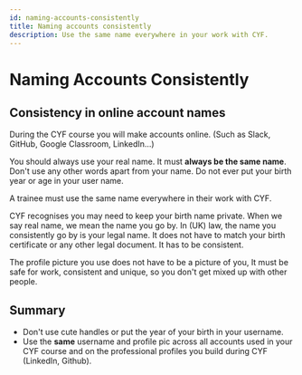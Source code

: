 ```yaml
---
id: naming-accounts-consistently
title: Naming accounts consistently
description: Use the same name everywhere in your work with CYF.
---
```


# Naming Accounts Consistently

## Consistency in online account names

During the CYF course you will make accounts online. \(Such as Slack, GitHub, Google Classroom, LinkedIn...\)

You should always use your real name. It must **always be the same name**. Don't use any other words apart from your name. Do not ever put your birth year or age in your user name.

A trainee must use the same name everywhere in their work with CYF.

CYF recognises you may need to keep your birth name private.  When we say real name, we mean the name you go by. In \(UK\) law, the name you consistently go by is your legal name. It does not have to match your birth certificate or any other legal document. It has to be consistent.

The profile picture you use does not have to be a picture of you, It must be safe for work, consistent and unique, so you don't get mixed up with other people.

## Summary

* Don't use cute handles or put the year of your birth in your username.
* Use the **same** username and profile pic across all accounts used in your CYF course and on the professional profiles you build during CYF \(LinkedIn, Github\).

